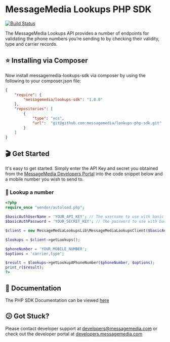 # MessageMedia Lookups PHP SDK
[![Build Status](https://travis-ci.org/messagemedia/lookups-php-sdk.svg?branch=master)](https://travis-ci.org/messagemedia/lookups-php-sdk)

The MessageMedia Lookups API provides a number of endpoints for validating the phone numbers you’re sending to by checking their validity, type and carrier records.

## ⭐️ Installing via Composer
Now install messagemedia-lookups-sdk via composer by using the following to your composer.json file:
```json
{
    "require": {
        "messagemedia/lookups-sdk": "1.0.0"
    },
    "repositories": [
        {
            "type": "vcs",
            "url":  "git@github.com:messagemedia/lookups-php-sdk.git"
        }
    ]
}
```

## 🎬 Get Started
It's easy to get started. Simply enter the API Key and secret you obtained from the [MessageMedia Developers Portal](https://developers.messagemedia.com) into the code snippet below and a mobile number you wish to send to.

### 👀 Lookup a number
```php
<?php
require_once "vendor/autoload.php";

$basicAuthUserName = 'YOUR_API_KEY'; // The username to use with basic authentication
$basicAuthPassword = 'YOUR_SECRET_KEY'; // The password to use with basic authentication

$client = new MessageMediaLookupsLib\MessageMediaLookupsClient($basicAuthUserName, $basicAuthPassword);

$lookups = $client->getLookups();

$phoneNumber = 'YOUR_MOBILE_NUMBER';
$options = 'carrier,type';

$result = $lookups->getLookupAPhoneNumber($phoneNumber, $options);
print_r($result);
?>
```

## 📕 Documentation
The PHP SDK Documentation can be viewed [here](DOCUMENTATION.md)

## 😕 Got Stuck?
Please contact developer support at developers@messagemedia.com or check out the developer portal at [developers.messagemedia.com](https://developers.messagemedia.com/)
